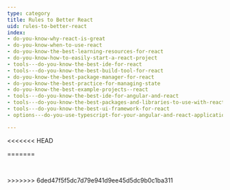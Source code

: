 ```yaml
---
type: category
title: Rules to Better React
uid: rules-to-better-react
index:
- do-you-know-why-react-is-great
- do-you-know-when-to-use-react
- do-you-know-the-best-learning-resources-for-react
- do-you-know-how-to-easily-start-a-react-project
- tools---do-you-know-the-best-ide-for-react
- tools---do-you-know-the-best-build-tool-for-react
- do-you-know-the-best-package-manager-for-react
- do-you-know-the-best-practice-for-managing-state
- do-you-know-the-best-example-projects--react
- tools---do-you-know-the-best-ide-for-angular-and-react
- tools---do-you-know-the-best-packages-and-libraries-to-use-with-react
- tools---do-you-know-the-best-ui-framework-for-react
- options---do-you-use-typescript-for-your-angular-and-react-applications

---
```

<<<<<<< HEAD

=======
<p>​​​<br></p>
>>>>>>> 6ded47f5f5dc7d79e941d9ee45d5dc9b0c1ba311


